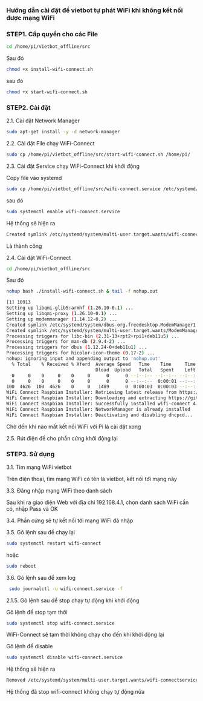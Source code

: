 ### Hướng dẫn cài đặt để vietbot tự phát WiFi khi không kết nối được mạng WiFi

### STEP1. Cấp quyền cho các File

```sh
cd /home/pi/vietbot_offline/src
```
Sau đó

```sh
chmod +x install-wifi-connect.sh
```
sau đó

```sh
chmod +x start-wifi-connect.sh

```

### STEP2.  Cài đặt 
2.1. Cài đặt Network Manager

```sh
sudo apt-get install -y -d network-manager
```
2.2. Cài đặt File chạy WiFi-Connect
```sh
sudo cp /home/pi/vietbot_offline/src/start-wifi-connect.sh /home/pi/
```
2.3. Cài đặt Service chạy WiFi-Connect khi khởi động

Copy file vào systemd
```sh
sudo cp /home/pi/vietbot_offline/src/wifi-connect.service /etc/systemd/system/wifi-connect.service
```
sau đó

```sh
sudo systemctl enable wifi-connect.service
```
Hệ thống sẽ hiện ra

```sh
Created symlink /etc/systemd/system/multi-user.target.wants/wifi-connect.service → /etc/systemd/system/wifi-connect.service.
```
Là thành công

2.4. Cài đặt WiFi-Connect

```sh
cd /home/pi/vietbot_offline/src
```
Sau đó

```sh
nohup bash ./install-wifi-connect.sh & tail -f nohup.out
```


```sh
[1] 10913
Setting up libqmi-glib5:armhf (1.26.10-0.1) ...
Setting up libqmi-proxy (1.26.10-0.1) ...
Setting up modemmanager (1.14.12-0.2) ...
Created symlink /etc/systemd/system/dbus-org.freedesktop.ModemManager1.service → /lib/systemd/system/ModemManager.service.
Created symlink /etc/systemd/system/multi-user.target.wants/ModemManager.service → /lib/systemd/system/ModemManager.service.
Processing triggers for libc-bin (2.31-13+rpt2+rpi1+deb11u5) ...
Processing triggers for man-db (2.9.4-2) ...
Processing triggers for dbus (1.12.24-0+deb11u1) ...
Processing triggers for hicolor-icon-theme (0.17-2) ...
nohup: ignoring input and appending output to 'nohup.out'
  % Total    % Received % Xferd  Average Speed   Time    Time     Time  Current
                                 Dload  Upload   Total   Spent    Left  Speed
  0     0    0     0    0     0      0      0 --:--:-- --:--:-- --:--:--     0
  0     0    0     0    0     0      0      0 --:--:--  0:00:01 --:--:--     0
100  4626  100  4626    0     0   1489      0  0:00:03  0:00:03 --:--:--  6763
WiFi Connect Raspbian Installer: Retrieving latest release from https://api.github.com/repos/balena-os/wifi-connect/releases/45509064...
WiFi Connect Raspbian Installer: Downloading and extracting https://github.com/balena-os/wifi-connect/releases/download/v4.4.6/wifi-connect-v4.4.6-linux-rpi.tar.gz...
WiFi Connect Raspbian Installer: Successfully installed wifi-connect 4.4.6
WiFi Connect Raspbian Installer: NetworkManager is already installed
WiFi Connect Raspbian Installer: Deactivating and disabling dhcpcd...
```
Chờ đến khi nào mất kết nối WiFi với Pi là cài đặt xong

2.5. Rút điện để cho phần cứng khởi động lại

### STEP3.  Sử dụng

3.1. Tìm mạng WiFi vietbot

Trên điện thoại, tìm mạng WiFi có tên là vietbot, kết nối tới mạng này

3.3. Đăng nhập mạng WiFi theo danh sách 

Sau khi ra giao diện Web với địa chỉ 192.168.4.1, chọn danh sách WiFi cần có, nhập Pass và OK

3.4. Phần cứng sẽ tự kết nối tới mạng WiFi đã nhập

3.5. Gõ lệnh sau để chạy lại 

```sh
sudo systemctl restart wifi-connect
```
hoặc
```sh
sudo reboot
```
3.6. Gõ lệnh sau để xem log
```sh
 sudo journalctl -u wifi-connect.service -f
```
2.1.5. Gõ lệnh sau để stop chạy tự động khi khởi động

Gõ lệnh để stop tạm thời

```sh
sudo systemctl stop wifi-connect.service
```
WiFi-Connect sẽ tạm thời không chạy cho đến khi khởi động lại

Gõ lệnh để disable

```sh
sudo systemctl disable wifi-connect.service
```

Hệ thống sẽ hiện ra
```sh
Removed /etc/systemd/system/multi-user.target.wants/wifi-connectservice
```
Hệ thống đã stop wifi-connect không chạy tự động nữa
